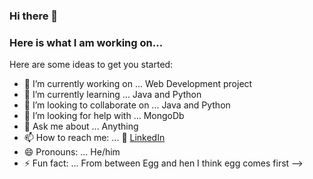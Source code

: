 ### Hi there 👋
### Here is what I am working on...



Here are some ideas to get you started:

- 🔭 I’m currently working on ... Web Development project
- 🌱 I’m currently learning ... Java and Python
- 👯 I’m looking to collaborate on ... Java and Python
- 🤔 I’m looking for help with ... MongoDb
- 💬 Ask me about ... Anything
- 📫 How to reach me: ... :office: [LinkedIn](https://www.linkedin.com/in/rahul-dey-9ba807204/)
- 😄 Pronouns: ... He/him
- ⚡ Fun fact: ... From between Egg and hen I think egg comes first
-->
